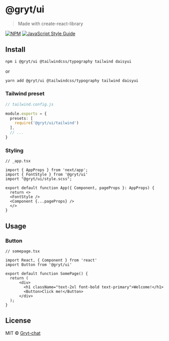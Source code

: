 # @gryt/ui

> Made with create-react-library

[![NPM](https://img.shields.io/npm/v/@gryt/ui.svg)](https://www.npmjs.com/package/@gryt/ui) [![JavaScript Style Guide](https://img.shields.io/badge/code_style-standard-brightgreen.svg)](https://standardjs.com)

## Install

```bash
npm i @gryt/ui @tailwindcss/typography tailwind daisyui
```
or
```bash
yarn add @gryt/ui @tailwindcss/typography tailwind daisyui
```

### Tailwind preset

```ts
// tailwind.config.js

module.exports = {
  presets: [
    require('@gryt/ui/tailwind')
  ],
  // ...
}
```

### Styling

```tsx
// _app.tsx

import { AppProps } from 'next/app';
import { FontStyle } from '@gryt/ui'
import "@gryt/ui/style.scss";

export default function App({ Component, pageProps }: AppProps) {
  return <>
  <FontStyle />
  <Component {...pageProps} />
  </>
}
```

## Usage

### Button

```tsx
// somepage.tsx

import React, { Component } from 'react'
import Button from '@gryt/ui'

export default function SomePage() {
  return (
      <div>
        <h1 className="text-2xl font-bold text-primary">Welcome!</h1>
        <Button>Click me!</Button>
      </div>
  );
}
```

## License

MIT © [Gryt-chat](https://github.com/Gryt-chat)
